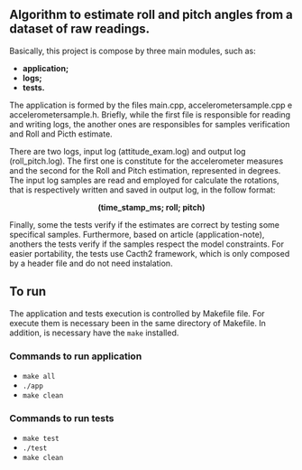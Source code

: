 ## Algorithm to estimate roll and pitch angles from a dataset of raw readings.

Basically, this project is compose by three main modules, such as: 

- <b>application;</b>
- <b>logs;</b>
- <b>tests.</b>

The application is formed by the files main.cpp, accelerometersample.cpp e accelerometersample.h. Briefly, while the first file is responsible for reading and writing logs, the another ones are responsibles for samples verification and Roll and Picth estimate.

There are two logs, input log (attitude_exam.log) and output log (roll_pitch.log). The first one is constitute for the accelerometer measures and the second for the Roll and Pitch estimation, represented in degrees. The input log samples are read and employed for calculate the rotations, that is respectively written and saved in output log, in the follow format: 

<p align="center"><b>
  (time_stamp_ms; roll; pitch)
</b></p>

Finally, some the tests verify if the estimates are correct by testing some specifical samples. Furthermore, based on article (application-note), anothers the tests verify if the samples respect the model constraints. For easier portability, the tests use Cacth2 framework, which is only composed by a header file and do not need instalation.  

## To run

The application and tests execution is controlled by Makefile file. For execute them is necessary been in the same directory of Makefile. In addition, is necessary have the `make` installed.

### Commands to run application
- `make all`
- `./app`
- `make clean`

### Commands to run tests
- `make test`
- `./test`
- `make clean`
